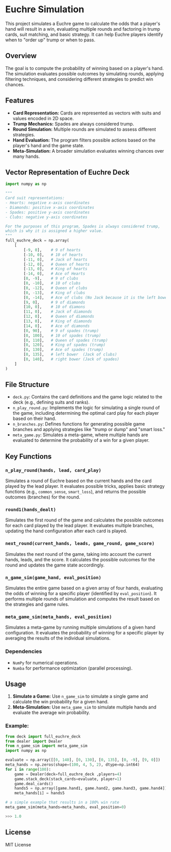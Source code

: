 
# Euchre Simulation

This project simulates a Euchre game to calculate the odds that a player's hand will result in a win, evaluating multiple rounds and factoring in trump cards, suit matching, and basic strategy. It can help Euchre players identify when to "order up" trump or when to pass. 

## Overview

The goal is to compute the probability of winning based on a player's hand. The simulation evaluates possible outcomes by simulating rounds, applying filtering techniques, and considering different strategies to predict win chances.

## Features

- **Card Representation:** Cards are represented as vectors with suits and values encoded in 2D space.
- **Trump Mechanics:** Spades are always considered trump.
- **Round Simulation:** Multiple rounds are simulated to assess different strategies.
- **Hand Evaluation:** The program filters possible actions based on the player's hand and the game state.
- **Meta-Simulation:** A broader simulation evaluates winning chances over many hands.

## Vector Representation of Euchre Deck
```python
import numpy as np

"""
Card suit representations:
- Hearts: negative x-axis coordinates
- Diamonds: positive x-axis coordinates
- Spades: positive y-axis coordinates
- Clubs: negative y-axis coordinates

For the purposes of this program, Spades is always considered trump, 
which is why it is assigned a higher value.
"""
full_euchre_deck = np.array(
    [
        [-9, 0],    # 9 of hearts
        [-10, 0],   # 10 of hearts
        [-11, 0],   # Jack of hearts
        [-12, 0],   # Queen of hearts
        [-13, 0],   # King of hearts
        [-14, 0],   # Ace of Hearts
        [0, -9],    # 9 of clubs
        [0, -10],   # 10 of clubs
        [0, -12],   # Queen of clubs
        [0, -13],   # King of clubs
        [0, -14],   # Ace of clubs (No Jack because it is the left bower)
        [9, 0],     # 9 of diamonds
        [10, 0],    # 10 of diamons
        [11, 0],    # Jack of diamonds
        [12, 0],    # Queen of diamonds
        [13, 0],    # King of diamonds
        [14, 0],    # Ace of diamonds
        [0, 90],    # 9 of spades (trump)
        [0, 100],   # 10 of spades (trump)
        [0, 110],   # Queen of spades (trump)
        [0, 120],   # King of spades (trump)
        [0, 130],   # Ace of spades (trump)
        [0, 135],   # left bower  (Jack of clubs)
        [0, 140],   # right bower (Jack of spades)
    ]
)
```
## File Structure

- `deck.py`: Contains the card definitions and the game logic related to the deck (e.g., defining suits and ranks).
- `n_play_round.py`: Implements the logic for simulating a single round of the game, including determining the optimal card play for each player based on their hand.
- `n_branches.py`: Defines functions for generating possible game branches and applying strategies like "trump or dump" and "smart loss."
- `meta_game.py`: Simulates a meta-game, where multiple hands are evaluated to determine the probability of a win for a given player.

## Key Functions

### `n_play_round(hands, lead, card_play)`
Simulates a round of Euchre based on the current hands and the card played by the lead player. It evaluates possible tricks, applies basic strategy functions (e.g., `common_sense`, `smart_loss`), and returns the possible outcomes (branches) for the round.

### `round1(hands_dealt)`
Simulates the first round of the game and calculates the possible outcomes for each card played by the lead player. It evaluates multiple branches, updating the hand configuration after each card is played.

### `next_round(current_hands, leads, game_round, game_score)`
Simulates the next round of the game, taking into account the current hands, leads, and the score. It calculates the possible outcomes for the round and updates the game state accordingly.

### `n_game_sim(game_hand, eval_position)`
Simulates the entire game based on a given array of four hands, evaluating the odds of winning for a specific player (identified by `eval_position`). It performs multiple rounds of simulation and computes the result based on the strategies and game rules.

### `meta_game_sim(meta_hands, eval_position)`
Simulates a meta-game by running multiple simulations of a given hand configuration. It evaluates the probability of winning for a specific player by averaging the results of the individual simulations.
### Dependencies
- `NumPy` for numerical operations.
- `Numba` for performance optimization (parallel processing).

## Usage

1. **Simulate a Game:** Use `n_game_sim` to simulate a single game and calculate the win probability for a given hand.
2. **Meta-Simulation:** Use `meta_game_sim` to simulate multiple hands and evaluate the average win probability.

### Example:

```python
from deck import full_euchre_deck
from dealer import Dealer
from n_game_sim import meta_game_sim
import numpy as np

evaluate = np.array([[0, 140], [0, 130], [0, 135], [0, -9], [9, 0]])
meta_hands = np.zeros(shape=(100, 4, 5, 2), dtype=np.int64)
for i in range(100):    
    game = Dealer(deck=full_euchre_deck ,players=4)
    game.stack_deck(stack_cards=evaluate, player=1)
    game.deal_cards()
    hands5 = np.array([game.hand1, game.hand2, game.hand3, game.hand4])
    meta_hands[i] = hands5

# a simple example that results in a 100% win rate
meta_game_sim(meta_hands=meta_hands, eval_position=0)

>>> 1.0
```

## License

MIT License



